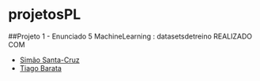 # projetosPL
##Projeto 1 - Enunciado 5 MachineLearning : datasetsdetreino
REALIZADO COM
- [Simão Santa-Cruz](https://github.com/simao133)
- [Tiago Barata](https://github.com/DomBarata)


